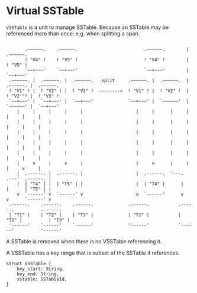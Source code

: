 # Virtual SSTable

`VSSTable` is a unit to manage SSTable.
Because an SSTable may be referenced more than once:
e.g. when splitting a span.

```bob

       .~~~~~~.    .~~~~~~.                         .~~~~~~.        |        .~~~~~~.
       ! "V4" !    ! "V5" !                         ! "V4" !        |        ! "V5" !
       `~~+~~~'    `~~+~~~'                         `~~+~~~'        |        `~~+~~~'
 .~~~~~~. |  .~~~~~~. |  .~~~~~~.   split     .~~~~~~. |  .~~~~~~.  |  .~~~~~~. |  .~~~~~~.
 ! "V1" ! |  ! "V2" ! |  ! "V3" !  -------->  ! "V1" ! |  ! "V2" !  |  ! "V2'"! |  ! "V3" !
 `~~+~~~' |  `~~+~~~' |  `~~+~~~'             `~~+~~~' |  `~~~~~~'  |  `~~~~~~' |  `~~+~~~'
    |     |     |     |     |                    |     |      |     |     |     |     |
    |     |     |     |     |                    |     |      |     |     |     |     |
    |     |     |     |     |                    |     |      |     |     |     |     |
    |     |     |     |     |                    |     |      |     |     |     |     |
    |     |     |     |     |                    |     |      |     |     |     |     |
    |     v     |     v     |                    |     v      |     |     |     v     |
    |  .------. |  .------. |                    |  .------.  '---.   .---'  .------. |
    |  | "T4" | |  | "T5" | |                    |  | "T4" |      |   |      | "T5" | |
    v  `------' v  `------' v                    v  `------'      v   v      `------' v
 .------.    .------.    .------.             .------.           .------.          .------.
 | "T1" |    | "T2" |    | "T3" |             | "T1" |           | "T2" |          | "T3" |
 '------'    `------'    `------'             '------'           `------'          '------'
```

A SSTable is removed when there is no VSSTable referencing it.

A VSSTable has a key range that is subset of the SSTable it references.


```
struct VSSTable {
    key_start: String,
    key_end: String,
    sstable: SSTableId,
}
```
